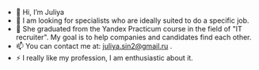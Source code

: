 - 👋 Hi, I’m Juliya
- 👀 I am looking for specialists who are ideally suited to do a specific job.
- 🌱 She graduated from the Yandex Practicum course in the field of "IT recruiter". My goal is to help companies and candidates find each other.
- 📫 You can contact me at: juliya.sin2@gmail.ru .
- ⚡ I really like my profession, I am enthusiastic about it.

<!---
Juliya844/Juliya844 is a ✨ special ✨ repository because its `README.md` (this file) appears on your GitHub profile.
You can click the Preview link to take a look at your changes.
--->
